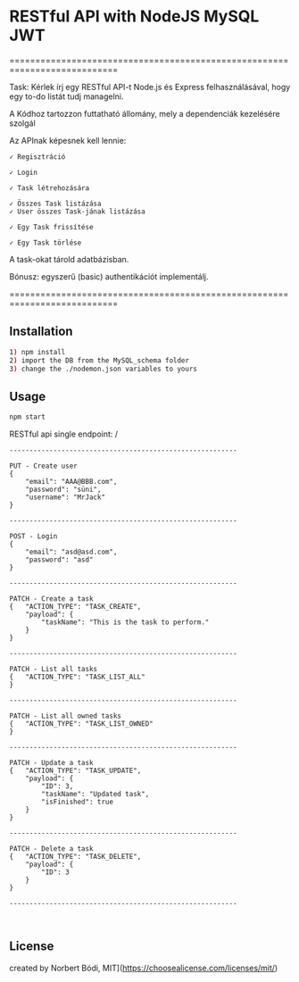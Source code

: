 # RESTful API with NodeJS MySQL JWT



===========================================================================

Task:
Kérlek írj egy RESTful API-t Node.js és Express felhasználásával, hogy egy to-do listát tudj managelni.

A Kódhoz tartozzon futtatható állomány, mely a dependenciák kezelésére szolgál

Az APInak képesnek kell lennie:

    ✓ Regisztráció

    ✓ Login

    ✓ Task létrehozására

    ✓ Összes Task listázása
    ✓ User összes Task-jának listázása

    ✓ Egy Task frissítése

    ✓ Egy Task törlése

A task-okat tárold adatbázisban.

Bónusz:
egyszerű (basic) authentikációt implementálj.

===========================================================================

## Installation

```bash
1) npm install
2) import the DB from the MySQL_schema folder
3) change the ./nodemon.json variables to yours
```

## Usage


```bash
npm start
```

RESTful api single endpoint: /

```
---------------------------------------------------------

PUT - Create user
{
	"email": "AAA@BBB.com",
	"password": "süni",
	"username": "MrJack"
}

---------------------------------------------------------

POST - Login
{
	"email": "asd@asd.com",
    "password": "asd"
}

---------------------------------------------------------

PATCH - Create a task
{   "ACTION_TYPE": "TASK_CREATE",
    "payload": {
		"taskName": "This is the task to perform."
    }
}

---------------------------------------------------------

PATCH - List all tasks
{   "ACTION_TYPE": "TASK_LIST_ALL"
}

---------------------------------------------------------

PATCH - List all owned tasks
{   "ACTION_TYPE": "TASK_LIST_OWNED"
}

---------------------------------------------------------

PATCH - Update a task
{   "ACTION_TYPE": "TASK_UPDATE",
    "payload": {
		"ID": 3,
		"taskName": "Updated task",
		"isFinished": true
	}
}

---------------------------------------------------------

PATCH - Delete a task
{   "ACTION_TYPE": "TASK_DELETE",
    "payload": {
		"ID": 3
	}
}

---------------------------------------------------------



```

## License

created by Norbert Bódi, MIT](https://choosealicense.com/licenses/mit/)
